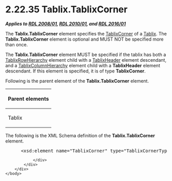 <html dir="LTR" xmlns:mshelp="http://msdn.microsoft.com/mshelp" xmlns:ddue="http://ddue.schemas.microsoft.com/authoring/2003/5" xmlns:xlink="http://www.w3.org/1999/xlink" xmlns:tool="http://www.microsoft.com/tooltip">
    <head>
        <meta http-equiv="Content-Type" content="text/html; CHARSET=utf-8"></meta>
        <meta name="save" content="history"></meta>
        <title>2.22.35 Tablix.TablixCorner</title>
        <xml>
            <mshelp:toctitle title="2.22.35 Tablix.TablixCorner"></mshelp:toctitle>
            <mshelp:rltitle title="[MS-RDL]: Tablix.TablixCorner"></mshelp:rltitle>
            <mshelp:keyword index="A" term="7252baa9-06e2-4902-b7a3-aa70fc44b350"></mshelp:keyword>
            <mshelp:attr name="DCSext.ContentType" value="open specification"></mshelp:attr>
            <mshelp:attr name="AssetID" value="7252baa9-06e2-4902-b7a3-aa70fc44b350"></mshelp:attr>
            <mshelp:attr name="TopicType" value="kbRef"></mshelp:attr>
            <mshelp:attr name="DCSext.Title" value="[MS-RDL]: Tablix.TablixCorner" />
        </xml>
    </head>
    <body>
        <div id="header">
            <h1 class="heading">2.22.35 Tablix.TablixCorner</h1>
        </div>
        <div id="mainSection">
            <div id="mainBody">
                <div id="allHistory" class="saveHistory"></div>
                <div id="sectionSection0" class="section" name="collapseableSection">
                    

<p><b><i>Applies to </i></b><a href="1e855f94-4617-47e4-b89e-0856c6cb420f.htm"><b><i>RDL 2008/01</i></b></a><b><i>,
</i></b><a href="3428e690-a348-4ec7-8a6a-8efb42d2cdee.htm"><b><i>RDL 2010/01</i></b></a><b><i>,
and </i></b><a href="52ce3983-2bfc-4e72-9359-42aaf5fe4509.htm"><b><i>RDL 2016/01</i></b></a></p>

<p>The <b>Tablix.TablixCorner</b> element specifies the <a href="9512a2e6-b1e9-40f6-845a-41b4bf1bc123.htm">TablixCorner</a> of a <a href="e42fb86e-799a-4202-8845-ac38831efccb.htm">Tablix</a>. The <b>Tablix.TablixCorner</b>
element is optional and MUST NOT be specified more than once.</p>

<p>The <b>Tablix.TablixCorner</b> element MUST be specified if
the tablix has both a <a href="08a188d7-05bd-43b8-8d23-11568db8949b.htm">TablixRowHierarchy</a>
element child with a <a href="ac71f119-59be-471b-9316-e95b931402cb.htm">TablixHeader</a>
element descendant, and a <a href="4f5c9261-6652-41b2-81cc-3f6423ce0dbb.htm">TablixColumnHierarchy</a>
element child with a <b>TablixHeader</b> element descendant. If this element is
specified, it is of type <b>TablixCorner</b>.</p>

<p>Following is the parent element of the <b>Tablix.TablixCorner</b>
element.</p>

<table>
 <thead>
  <tr>
   <th>
   <p>Parent elements</p>
   </th>
  </tr>
 </thead>
 <tr>
  <td>
  <p>Tablix</p>
  </td>
 </tr>
</table>

<p>The following is the XML Schema definition of the <b>Tablix.TablixCorner</b>
element.</p>

<dl>
<dd>
<div><pre> &lt;xsd:element name=&quot;TablixCorner&quot; type=&quot;TablixCornerType&quot; minOccurs=&quot;0&quot; /&gt;
</pre></div>
</dd></dl>


                </div>
            </div>
        </div>
    </body>
</html>